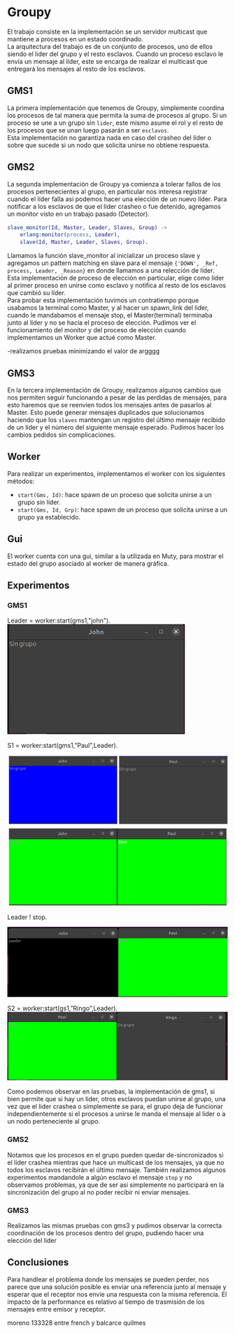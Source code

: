 # Groupy

El trabajo consiste en la implementación se un servidor multicast que mantiene a procesos en un estado coordinado.  
La arquitectura del trabajo es de un conjunto de procesos, uno de ellos siendo el lider del grupo y el resto esclavos. Cuando un proceso esclavo le envía un mensaje al líder, este se encarga de realizar el multicast que entregará los mensajes al resto de los esclavos.

## GMS1

La primera implementación que tenemos de Groupy, simplemente coordina los procesos de tal manera que permita la suma de procesos al grupo.
Si un proceso se une a un grupo sin   `lider`, este mismo asume el rol y el resto de los procesos que se unan luego pasarán a ser `esclavos`.  
Esta implementación no garantiza nada en caso del crasheo del líder o sobre que sucede si un nodo que solicita unirse no obtiene respuesta.

## GMS2

La segunda implementación de Groupy ya comienza a tolerar fallos de los procesos pertenecientes al grupo, en particular nos interesa registrar cuando el líder falla así podemos hacer una elección de un nuevo líder. 
Para notificar a los esclavos de que el líder crasheo o fue detenido, agregamos un monitor visto en un trabajo pasado (Detector).  

```erlang
slave_monitor(Id, Master, Leader, Slaves, Group) ->
    erlang:monitor(process, Leader),
    slave(Id, Master, Leader, Slaves, Group).
```

Llamamos la función slave_monitor al inicializar un proceso slave y agregamos un pattern matching en slave para el mensaje `{'DOWN', _Ref, process, Leader, _Reason}` en donde llamamos a una relección de líder. Esta implementación de proceso de elección en particular, elige como líder al primer proceso en unirse como esclavo y notifica al resto de los esclavos que cambió su líder.  
Para probar esta implementación tuvimos un contratiempo porque usabamos la terminal como Master, y al hacer un spawn_link del lider, cuando le mandabamos el mensaje stop, el Master(terminal) terminaba junto al líder y no se hacía el proceso de elección.
Pudimos ver el funcionamiento del monitor y del proceso de elección cuando implementamos un Worker que actué como Master.

-realizamos pruebas minimizando el valor de argggg

## GMS3

En la tercera implementación de Groupy, realizamos algunos cambios que nos permiten seguir funcionando a pesar de las perdidas de mensajes, para esto haremos que se reenvien todos los mensajes antes de pasarlos al Master. Esto puede generar mensajes duplicados que solucionamos haciendo que los `slaves` mantengan un registro del último mensaje recibido de un líder y el número del siguiente mensaje esperado. Pudimos hacer los cambios pedidos sin complicaciones.

## Worker

Para realizar un experimentos, implementamos el worker con los siguientes métodos:
- `start(Gms, Id)`: hace spawn de un proceso que solicita unirse a un grupo sin líder.
- `start(Gms, Id, Grp)`: hace spawn de un proceso que solicita unirse a un grupo ya establecido.

## Gui

El worker cuenta con una gui, similar a la utilizada en Muty, para mostrar el estado del grupo asociado al worker de manera gráfica.

## Experimentos

### GMS1

Leader = worker:start(gms1,"john").
![leader](./test_images/gms1/1_leader.png "leader")

S1 = worker:start(gms1,”Paul”,Leader).

![ask to join](./test_images/gms1/2_ask_to_join.png "Rendimiento sin spawn")

Leader ! stop.

![stopped](./test_images/gms1/4_stopped.png "Rendimiento sin spawn")

S2 = worker:start(gs1,”Ringo”,Leader).
![ask to join slave](./test_images/gms1/5_ask_to_join.png "Rendimiento sin spawn")


Como podemos observar en las pruebas, la implementación de gms1, si bien permite que si hay un lider, otros esclavos puedan unirse al grupo, una vez que el lider crashea o simplemente se para, el grupo deja de funcionar independientemente si el procesos a unirse le manda el mensaje al lider o a un nodo perteneciente al grupo.

### GMS2

Notamos que los procesos en el grupo pueden quedar de-sincronizados si el líder crashea mientras que hace un multicast de los mensajes, ya que no todos los esclavos recibirán el último mensaje.
También realizamos algunos experimentos mandandole a algún esclavo el mensaje `stop` y no observamos problemas, ya que de ser así simplemente no participará en la sincronización del grupo al no poder recibir ni enviar mensajes.


### GMS3

Realizamos las mismas pruebas con gms3 y pudimos observar la correcta coordinación de los procesos dentro del grupo, pudiendo hacer una elección del lider

## Conclusiones

Para handlear el problema donde los mensajes se pueden perder, nos parece que una solución posible es enviar una referencia junto al mensaje y esperar que el receptor nos envíe una respuesta con la misma referencia. El impacto de la performance es relativo al tiempo de trasmisión de los mensajes entre emisor y receptor. 

moreno 133328 entre french y balcarce quilmes